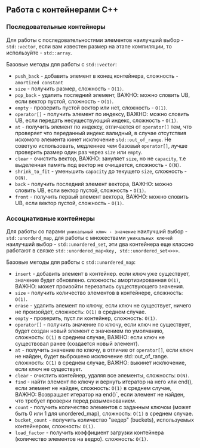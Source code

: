 ## Работа с контейнерами C++

### Последовательные контейнеры

Для работы с последовательностями элементов наилучший выбор - `std::vector`, если вам
известен размер на этапе компиляции, то используйте - `std::array`.

Базовые методы для работы с `std::vector`:

* `push_back` - добавить элемент в конец контейнера, сложность - `amortized constant`
* `size` - получить размер, сложность - `O(1)`.
* `pop_back` - удалить последний элемент, ВАЖНО: можно словить UB, если вектор пустой,
 сложность - `O(1)`.
* `empty` - проверить пустой вектор или нет, сложность - `O(1)`.
* `operator[]` - получить элемент по индексу, ВАЖНО: можно словить UB, если передать
  несуществующий индекс, сложность - `O(1)`.
* `at` - получить элемент по индексу, отличается от `operator[]` тем, что проверяет что
  переданный индекс валидный, в случае отсутствия искомого элемента кинет исключение
  `std::out_of_range`. Не советую использовать, медленнее чем базовый `operator[]`,
  лучше проверить размер один раз через `size` или `empty`.
* `clear` - очистить вектор, ВАЖНО: зануляет `size`, но не `capacity`, т.е выделенная
  память под вектор не очищается, сложность - `O(N)`.
* `shrink_to_fit` - уменьшить `capacity` до текущего `size`, сложность - `O(N)`.
* `back` - получить последний элемент вектора, ВАЖНО: можно словить UB, если вектор
  пустой, сложность - `O(1)`.
* `front` - получить первый элемент вектора, ВАЖНО: можно словить UB, если вектор
  пустой, сложность - `O(1)`.

### Ассоциативные контейнеры

Для работы со парами `уникальный ключ - значение` наилучший выбор - `std::unorderd_map`,
для работы с множествами `уникальных ключей` наилучший выбор - `std::unordered_set`, эти
два контейнера еще классно работают в связке `std::unordered_map<key, std::unordered_set<>>>`.

Базовые методы для работы с `std::unordered_map`:

* `insert` - добавить элемент в контейнер. если ключ уже существует, значение будет обновлено.
  сложность: амортизированная `O(1)`, ВАЖНО: может произойти перезапись существующего значения.
* `size` - получить количество элементов в контейнере, сложность: `O(1)`.
* `erase` - удалить элемент по ключу, если ключ не существует, ничего не произойдет, сложность: `O(1)` в среднем случае.
* `empty` - проверить, пуст ли контейнер, сложность: `O(1)`.
* `operator[]` - получить значение по ключу, если ключ не существует, будет создан новый элемент с значением по умолчанию,
  сложность: `O(1)` в среднем случае, ВАЖНО: если ключ не существовал ранее (создается новый элемент).
* `at` - получить значение по ключу, в отличие от `operator[]`, если ключ не найден, будет выброшено исключение std::out_of_range.
  сложность: `O(1)` в среднем случае, ВАЖНО: выкинет исключение, если ключ не существует.
* `clear` - очистить контейнер, удаляя все элементы, сложность: `O(N)`.
* `find` - найти элемент по ключу и вернуть итератор на него или end(), если элемент не найден,
  сложность: `O(1)` в среднем случае, ВАЖНО: Возвращает итератор на end()`, если элемент не найден, что требует проверки перед разыменованием.
* `count` - получить количество элементов с заданным ключом (может быть 0 или 1 для unordered_map),
  сложность: `O(1)` в среднем случае.
* `bucket_count` - получить количество "ведер" (buckets), используемых контейнером,
  сложность: `O(1)`.
* `load_factor` - получить коэффициент загрузки контейнера (количество элементов на ведро).
  сложность: `O(1)`.
